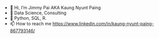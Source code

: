 - 👋 Hi, I’m Jimmy Pai AKA Kaung Nyunt Paing
- 👀 Data Science, Consulting
- 🌱 Python, SQL, R.
- 📫 How to reach me https://www.linkedin.com/in/kaung-nyunt-paing-867793146/

<!---
JIMMYPAI/JIMMYPAI is a ✨ special ✨ repository because its `README.md` (this file) appears on your GitHub profile.
You can click the Preview link to take a look at your changes.
--->
